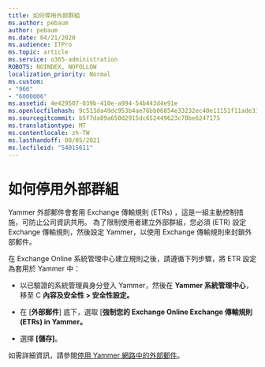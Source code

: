```yaml
---
title: 如何停用外部群組
ms.author: pebaum
author: pebaum
ms.date: 04/21/2020
ms.audience: ITPro
ms.topic: article
ms.service: o365-administration
ROBOTS: NOINDEX, NOFOLLOW
localization_priority: Normal
ms.custom:
- "966"
- "6000006"
ms.assetid: 4e429507-039b-410e-a994-54b443d4e91e
ms.openlocfilehash: 9c513da49dc953b4ae76bb06854e33232ec40e11151f11ade33c3080092aa598
ms.sourcegitcommit: b5f7da89a650d2915dc652449623c78be6247175
ms.translationtype: MT
ms.contentlocale: zh-TW
ms.lasthandoff: 08/05/2021
ms.locfileid: "54015611"
---
```

# <a name="how-to-disable-external-groups"></a>如何停用外部群組

Yammer 外部郵件會套用 Exchange 傳輸規則 (ETRs) ，這是一組主動控制措施，可防止公司資訊共用。 為了限制使用者建立外部群組，您必須 (ETR) 設定 Exchange 傳輸規則，然後設定 Yammer，以使用 Exchange 傳輸規則來封鎖外部郵件。
  
在 Exchange Online 系統管理中心建立規則之後，請遵循下列步驟，將 ETR 設定為套用於 Yammer 中：
  
- 以已驗證的系統管理員身分登入 Yammer，然後在 **Yammer 系統管理中心**，移至 C **內容及安全性 \> 安全性設定。**

- 在 [**外部郵件**] 底下，選取 [**強制您的 Exchange Online Exchange 傳輸規則 (ETRs) in Yammer。**

- 選擇 **[儲存]**。

如需詳細資訊，請參閱[停用 Yammer 網路中的外部郵件](https://docs.microsoft.com/yammer/work-with-external-users/disable-external-messaging)。
  